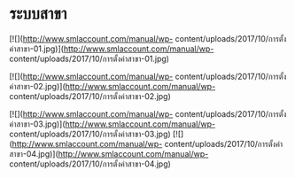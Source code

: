 # ระบบสาขา

[![](http://www.smlaccount.com/manual/wp-
content/uploads/2017/10/การตั้งค่าสาขา-01.jpg)](http://www.smlaccount.com/manual/wp-
content/uploads/2017/10/การตั้งค่าสาขา-01.jpg)

[![](http://www.smlaccount.com/manual/wp-
content/uploads/2017/10/การตั้งค่าสาขา-02.jpg)](http://www.smlaccount.com/manual/wp-
content/uploads/2017/10/การตั้งค่าสาขา-02.jpg)

[![](http://www.smlaccount.com/manual/wp-
content/uploads/2017/10/การตั้งค่าสาขา-03.jpg)](http://www.smlaccount.com/manual/wp-
content/uploads/2017/10/การตั้งค่าสาขา-03.jpg)
[![](http://www.smlaccount.com/manual/wp-
content/uploads/2017/10/การตั้งค่าสาขา-04.jpg)](http://www.smlaccount.com/manual/wp-
content/uploads/2017/10/การตั้งค่าสาขา-04.jpg)



